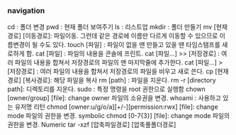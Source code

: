 ### navigation
cd : 폴더 변경
pwd : 현재 폴더 보여주기
ls : 리스트업
mkdir : 폴더 만들기
mv [현재경로] [이동경로]: 파일이동. 그런데 같은 경로에 이름만 다르게 이동할 수 있으므로 이름변경이 될 수도 있다.
touch [파일] : 파일이 없을 땐 만들고 있을 땐 타임스탬프를 새로하게 함.
cat [파일] : 파일의 내용을 콘솔에 프린트. 
cat [파일...] >> [저장경로] : 여러 파일의 내용을 합쳐서 저장경로의 파일의 맨 마지막줄에 추가한다.
cat [파일...] > [저장경로] : 여러 파일의 내용을 합쳐서 저장경로의 파일을 비우고 새로 쓴다.
cp [현재경로] [복사경로]: 해당 파일을 복사
rm [path] : 파일을 지운다.
rm -r [directory path]: 디렉토리를 지운다.
sudo : 특정 명령을 root 권한으로 실행함
chown [owner/group] [file]: change owner 파일의 소유권을 변경.
whoami : 사용하고 있는 유저명 리턴
chmod [owner:u/g/o/a][+/-][permission:rwx] [file]: change mode 파일의 권한을 변경. symbolic
chmod [0-7{3}] [file]: change mode 파일의 권한을 변경. Numeric
tar -xzf [압축파일경로] [압축풀폴더경로]